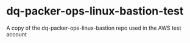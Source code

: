 # dq-packer-ops-linux-bastion-test
A copy of the dq-packer-ops-linux-bastion repo used in the AWS test account
